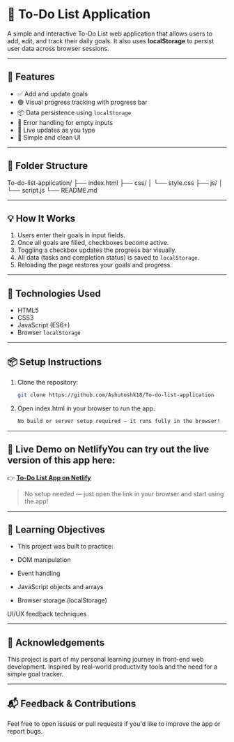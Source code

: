 # 📝 To-Do List Application

A simple and interactive To-Do List web application that allows users to add, edit, and track their daily goals. It also uses **localStorage** to persist user data across browser sessions.

---

## 🚀 Features

- ✅ Add and update goals
- 🟢 Visual progress tracking with progress bar
- 📦 Data persistence using `localStorage`
- 🚫 Error handling for empty inputs
- 🔄 Live updates as you type
- 🎯 Simple and clean UI

---

## 📁 Folder Structure

To-do-list-application/
├── index.html
├── css/
│ └── style.css
├── js/
│ └── script.js
└── README.md

---

## 💡 How It Works

1. Users enter their goals in input fields.
2. Once all goals are filled, checkboxes become active.
3. Toggling a checkbox updates the progress bar visually.
4. All data (tasks and completion status) is saved to `localStorage`.
5. Reloading the page restores your goals and progress.

---

## 📌 Technologies Used

- HTML5
- CSS3
- JavaScript (ES6+)
- Browser `localStorage`

---

## 📦 Setup Instructions

1. Clone the repository:
   ```bash
   git clone https://github.com/Ashutoshk18/To-do-list-application
   ```
2. Open index.html in your browser to run the app.
   ```txt
   No build or server setup required – it runs fully in the browser!
   ```

---

## 🔗 Live Demo on NetlifyYou can try out the live version of this app here:

👉 **[To-Do List App on Netlify](https://to-do-list-ashutoshk18.netlify.app/)**

> No setup needed — just open the link in your browser and start using the app!

---

## 🧠 Learning Objectives

- This project was built to practice:

- DOM manipulation

- Event handling

- JavaScript objects and arrays

- Browser storage (localStorage)

UI/UX feedback techniques

---

## 🙌 Acknowledgements

This project is part of my personal learning journey in front-end web development. Inspired by real-world productivity tools and the need for a simple goal tracker.

---

## 📬 Feedback & Contributions

Feel free to open issues or pull requests if you'd like to improve the app or report bugs.
